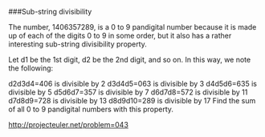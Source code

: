 ###Sub-string divisibility

The number, 1406357289, is a 0 to 9 pandigital number because it is made up of
each of the digits 0 to 9 in some order, but it also has a rather interesting
sub-string divisibility property.

Let d1 be the 1st digit, d2 be the 2nd digit, and so on. In this way, we note
the following:

d2d3d4=406 is divisible by 2
d3d4d5=063 is divisible by 3
d4d5d6=635 is divisible by 5
d5d6d7=357 is divisible by 7
d6d7d8=572 is divisible by 11
d7d8d9=728 is divisible by 13
d8d9d10=289 is divisible by 17
Find the sum of all 0 to 9 pandigital numbers with this property.

http://projecteuler.net/problem=043
